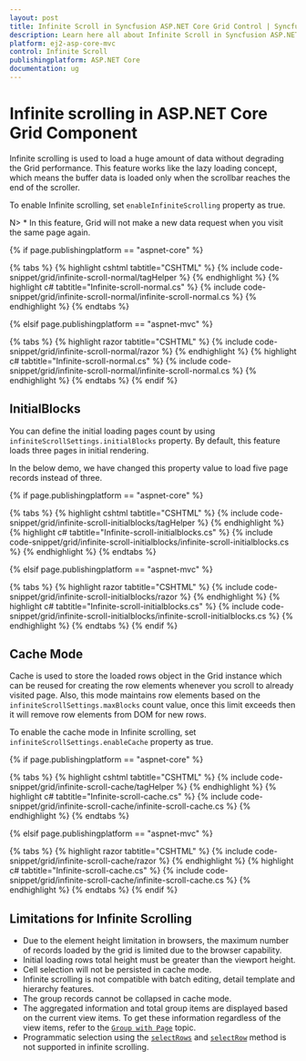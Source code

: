 ```yaml
---
layout: post
title: Infinite Scroll in Syncfusion ASP.NET Core Grid Control | Syncfusion
description: Learn here all about Infinite Scroll in Syncfusion ASP.NET Core Grid Component of Syncfusion Essential JS 2 and more.
platform: ej2-asp-core-mvc
control: Infinite Scroll
publishingplatform: ASP.NET Core
documentation: ug
---
```



# Infinite scrolling in ASP.NET Core Grid Component

Infinite scrolling is used to load a huge amount of data without degrading the Grid performance. This feature works like the lazy loading concept, which means the buffer data is loaded only when the scrollbar reaches the end of the scroller.

To enable Infinite scrolling, set `enableInfiniteScrolling` property as true.

N> * In this feature, Grid will not make a new data request when you visit the same page again.

{% if page.publishingplatform == "aspnet-core" %}

{% tabs %}
{% highlight cshtml tabtitle="CSHTML" %}
{% include code-snippet/grid/infinite-scroll-normal/tagHelper %}
{% endhighlight %}
{% highlight c# tabtitle="Infinite-scroll-normal.cs" %}
{% include code-snippet/grid/infinite-scroll-normal/infinite-scroll-normal.cs %}
{% endhighlight %}
{% endtabs %}

{% elsif page.publishingplatform == "aspnet-mvc" %}

{% tabs %}
{% highlight razor tabtitle="CSHTML" %}
{% include code-snippet/grid/infinite-scroll-normal/razor %}
{% endhighlight %}
{% highlight c# tabtitle="Infinite-scroll-normal.cs" %}
{% include code-snippet/grid/infinite-scroll-normal/infinite-scroll-normal.cs %}
{% endhighlight %}
{% endtabs %}
{% endif %}



## InitialBlocks

You can define the initial loading pages count by using `infiniteScrollSettings.initialBlocks` property. By default, this feature loads three pages in initial rendering.

In the below demo, we have changed this property value to load five page records instead of three.

{% if page.publishingplatform == "aspnet-core" %}

{% tabs %}
{% highlight cshtml tabtitle="CSHTML" %}
{% include code-snippet/grid/infinite-scroll-initialblocks/tagHelper %}
{% endhighlight %}
{% highlight c# tabtitle="Infinite-scroll-initialblocks.cs" %}
{% include code-snippet/grid/infinite-scroll-initialblocks/infinite-scroll-initialblocks.cs %}
{% endhighlight %}
{% endtabs %}

{% elsif page.publishingplatform == "aspnet-mvc" %}

{% tabs %}
{% highlight razor tabtitle="CSHTML" %}
{% include code-snippet/grid/infinite-scroll-initialblocks/razor %}
{% endhighlight %}
{% highlight c# tabtitle="Infinite-scroll-initialblocks.cs" %}
{% include code-snippet/grid/infinite-scroll-initialblocks/infinite-scroll-initialblocks.cs %}
{% endhighlight %}
{% endtabs %}
{% endif %}



## Cache Mode

Cache is used to store the loaded rows object in the Grid instance which can be reused for creating the row elements whenever you scroll to already visited page. Also, this mode maintains row elements based on the `infiniteScrollSettings.maxBlocks` count value, once this limit exceeds then it will remove row elements from DOM for new rows.

To enable the cache mode in Infinite scrolling, set `infiniteScrollSettings.enableCache` property as true.

{% if page.publishingplatform == "aspnet-core" %}

{% tabs %}
{% highlight cshtml tabtitle="CSHTML" %}
{% include code-snippet/grid/infinite-scroll-cache/tagHelper %}
{% endhighlight %}
{% highlight c# tabtitle="Infinite-scroll-cache.cs" %}
{% include code-snippet/grid/infinite-scroll-cache/infinite-scroll-cache.cs %}
{% endhighlight %}
{% endtabs %}

{% elsif page.publishingplatform == "aspnet-mvc" %}

{% tabs %}
{% highlight razor tabtitle="CSHTML" %}
{% include code-snippet/grid/infinite-scroll-cache/razor %}
{% endhighlight %}
{% highlight c# tabtitle="Infinite-scroll-cache.cs" %}
{% include code-snippet/grid/infinite-scroll-cache/infinite-scroll-cache.cs %}
{% endhighlight %}
{% endtabs %}
{% endif %}



## Limitations for Infinite Scrolling

* Due to the element height limitation in browsers, the maximum number of records loaded by the grid is limited due to the browser capability.
* Initial loading rows total height must be greater than the viewport height.
* Cell selection will not be persisted in cache mode.
* Infinite scrolling is not compatible with batch editing, detail template and hierarchy features.
* The group records cannot be collapsed in cache mode.
* The aggregated information and total group items are displayed based on the current view items. To get these information regardless of the view items, refer to the
[`Group with Page`](./grouping/#Group-with-paging) topic.
* Programmatic selection using the [`selectRows`](https://ej2.syncfusion.com/documentation/api/grid/#selectrows) and [`selectRow`](https://ej2.syncfusion.com/documentation/api/grid/#selectrow) method is not supported in infinite scrolling.
